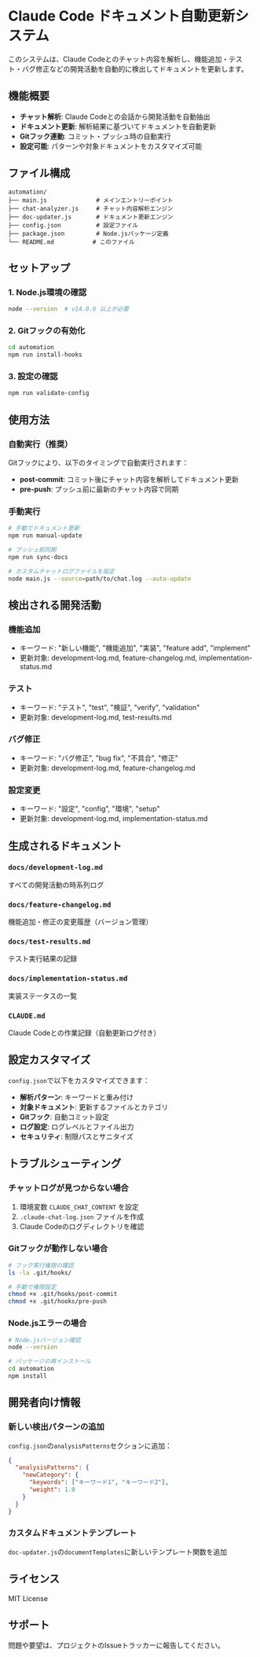 # Claude Code ドキュメント自動更新システム

このシステムは、Claude Codeとのチャット内容を解析し、機能追加・テスト・バグ修正などの開発活動を自動的に検出してドキュメントを更新します。

## 機能概要

- **チャット解析**: Claude Codeとの会話から開発活動を自動抽出
- **ドキュメント更新**: 解析結果に基づいてドキュメントを自動更新
- **Gitフック連動**: コミット・プッシュ時の自動実行
- **設定可能**: パターンや対象ドキュメントをカスタマイズ可能

## ファイル構成

```
automation/
├── main.js              # メインエントリーポイント
├── chat-analyzer.js     # チャット内容解析エンジン
├── doc-updater.js       # ドキュメント更新エンジン
├── config.json          # 設定ファイル
├── package.json         # Node.jsパッケージ定義
└── README.md           # このファイル
```

## セットアップ

### 1. Node.js環境の確認
```bash
node --version  # v14.0.0 以上が必要
```

### 2. Gitフックの有効化
```bash
cd automation
npm run install-hooks
```

### 3. 設定の確認
```bash
npm run validate-config
```

## 使用方法

### 自動実行（推奨）
Gitフックにより、以下のタイミングで自動実行されます：
- **post-commit**: コミット後にチャット内容を解析してドキュメント更新
- **pre-push**: プッシュ前に最新のチャット内容で同期

### 手動実行
```bash
# 手動でドキュメント更新
npm run manual-update

# プッシュ前同期
npm run sync-docs

# カスタムチャットログファイルを指定
node main.js --source=path/to/chat.log --auto-update
```

## 検出される開発活動

### 機能追加
- キーワード: "新しい機能", "機能追加", "実装", "feature add", "implement"
- 更新対象: development-log.md, feature-changelog.md, implementation-status.md

### テスト
- キーワード: "テスト", "test", "検証", "verify", "validation"
- 更新対象: development-log.md, test-results.md

### バグ修正
- キーワード: "バグ修正", "bug fix", "不具合", "修正"
- 更新対象: development-log.md, feature-changelog.md

### 設定変更
- キーワード: "設定", "config", "環境", "setup"
- 更新対象: development-log.md, implementation-status.md

## 生成されるドキュメント

### `docs/development-log.md`
すべての開発活動の時系列ログ

### `docs/feature-changelog.md`
機能追加・修正の変更履歴（バージョン管理）

### `docs/test-results.md`
テスト実行結果の記録

### `docs/implementation-status.md`
実装ステータスの一覧

### `CLAUDE.md`
Claude Codeとの作業記録（自動更新ログ付き）

## 設定カスタマイズ

`config.json`で以下をカスタマイズできます：

- **解析パターン**: キーワードと重み付け
- **対象ドキュメント**: 更新するファイルとカテゴリ
- **Gitフック**: 自動コミット設定
- **ログ設定**: ログレベルとファイル出力
- **セキュリティ**: 制限パスとサニタイズ

## トラブルシューティング

### チャットログが見つからない場合
1. 環境変数 `CLAUDE_CHAT_CONTENT` を設定
2. `.claude-chat-log.json` ファイルを作成
3. Claude Codeのログディレクトリを確認

### Gitフックが動作しない場合
```bash
# フック実行権限の確認
ls -la .git/hooks/

# 手動で権限設定
chmod +x .git/hooks/post-commit
chmod +x .git/hooks/pre-push
```

### Node.jsエラーの場合
```bash
# Node.jsバージョン確認
node --version

# パッケージの再インストール
cd automation
npm install
```

## 開発者向け情報

### 新しい検出パターンの追加
`config.json`の`analysisPatterns`セクションに追加：

```json
{
  "analysisPatterns": {
    "newCategory": {
      "keywords": ["キーワード1", "キーワード2"],
      "weight": 1.0
    }
  }
}
```

### カスタムドキュメントテンプレート
`doc-updater.js`の`documentTemplates`に新しいテンプレート関数を追加

## ライセンス

MIT License

## サポート

問題や要望は、プロジェクトのIssueトラッカーに報告してください。